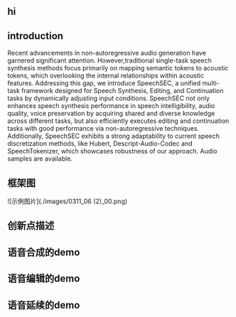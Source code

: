 ## hi

## introduction
Recent advancements in non-autoregressive audio generation have garnered significant attention. However,traditional single-task speech synthesis methods focus primarily on mapping semantic tokens to acoustic tokens, which overlooking the internal relationships within acoustic features. Addressing this gap, we introduce SpeechSEC, a unified multi-task framework designed for Speech Synthesis, Editing, and Continuation tasks by dynamically adjusting input conditions. SpeechSEC not only enhances speech synthesis performance in speech intelligibility, audio quality, voice preservation by acquiring shared and diverse knowledge across different tasks,  but also efficiently executes editing and continuation tasks with good performance via non-autoregressive techniques. Additionally, SpeechSEC exhibits a strong adaptability to current speech discretization methods, like Hubert, Descript-Audio-Codec and SpeechTokenizer, which showcases robustness of our approach. Audio samples are available.

## 框架图
![示例图片](./images/0311_06 (2)_00.png)

## 创新点描述

## 语音合成的demo

## 语音编辑的demo

## 语音延续的demo
